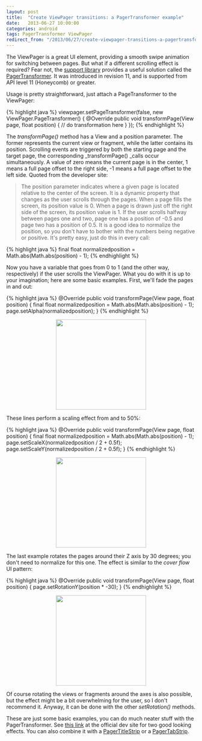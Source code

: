 ```yaml
---
layout: post
title:  "Create ViewPager transitions: a PagerTransformer example"
date:   2013-06-27 10:00:00
categories: android
tags: PagerTransformer ViewPager 
redirect_from: "/2013/06/27/create-viewpager-transitions-a-pagertransformer-example/"
---
```

The ViewPager is a great UI element, providing a smooth swipe animation for switching between pages. But what if a different scrolling effect is required? Fear not, the [support library](http://developer.android.com/tools/extras/support-library.html) provides a useful solution called the [PagerTransformer](http://developer.android.com/reference/android/support/v4/view/ViewPager.PageTransformer.html). It was introduced in revision 11, and is supported from API level 11 (Honeycomb) or greater.
<!-- more -->

Usage is pretty straightforward, just attach a PageTransformer to the ViewPager:

{% highlight java %}
viewpager.setPageTransformer(false, new ViewPager.PageTransformer() {
    @Override
    public void transformPage(View page, float position) {
        // do transformation here
        }
});
{% endhighlight %}

The _transformPage()_ method has a View and a position parameter. The former represents the current view or fragment, while the latter contains its position. Scrolling events are triggered by both the starting page and the target page, the corresponding _transformPage() _calls occur simultaneously. A value of zero means the current page is in the center, 1 means a full page offset to the right side, -1 means a full page offset to the left side. Quoted from the developer site:
> The position parameter indicates where a given page is located relative to the center of the screen. It is a dynamic property that changes as the user scrolls through the pages. When a page fills the screen, its position value is 0. When a page is drawn just off the right side of the screen, its position value is 1. If the user scrolls halfway between pages one and two, page one has a position of -0.5 and page two has a position of 0.5.
It is a good idea to normalize the position, so you don't have to bother with the numbers being negative or positive. It's pretty easy, just do this in every call:

{% highlight java %}
final float normalizedposition = Math.abs(Math.abs(position) - 1);
{% endhighlight %}

Now you have a variable that goes from 0 to 1 (and the other way, respectively) if the user scrolls the ViewPager. What you do with it is up to your imagination; here are some basic examples. First, we'll fade the pages in and out:

{% highlight java %}
@Override
public void transformPage(View page, float position) {
    final float normalizedposition = Math.abs(Math.abs(position) - 1);
    page.setAlpha(normalizedposition);
}
{% endhighlight %}

<p  align="center">
<img src="http://andraskindler.com/img/post/viewpager_pagertransformer_alpha.gif" style="width:240px; height: auto;"/>
</p>

These lines perform a scaling effect from and to 50%:

{% highlight java %}
@Override
public void transformPage(View page, float position) {
final float normalizedposition = Math.abs(Math.abs(position) - 1);
    page.setScaleX(normalizedposition / 2 + 0.5f);
    page.setScaleY(normalizedposition / 2 + 0.5f);
}
{% endhighlight %}

<p  align="center">
<img src="http://andraskindler.com/img/post/viewpager_pagertransformer_scale.gif" style="width:240px; height: auto;"/>
</p>

The last example rotates the pages around their Z axis by 30 degrees; you don't need to normalize for this one. The effect is similar to the _cover flow_ UI pattern:

{% highlight java %}
@Override
public void transformPage(View page, float position) {
    page.setRotationY(position * -30);
}
{% endhighlight %}

<p  align="center">
<img src="http://andraskindler.com/img/post/viewpager_pagertransformer_cover_flow.gif" style="width:240px; height: auto;"/>
</p>

Of course rotating the views or fragments around the axes is also possible, but the effect might be a bit overwhelming for the user, so I don't recommend it. Anyway, it can be done with the other _setRotation()_ methods.

These are just some basic examples, you can do much neater stuff with the PagerTransformer. See [this link](http://stuff.mit.edu/afs/sipb/project/android/docs/training/animation/screen-slide.html#pagetransformer) at the official dev site for two good looking effects. You can also combine it with a [PagerTitleStrip](http://andraskindler.com/2013/22/how-to-use-the-pagertabstrip-and-the-pagertitlestrip/ "How to use the PagerTabStrip and the PagerTitleStrip") or a [PagerTabStrip](http://andraskindler.com/2013/how-to-use-the-pagertabstrip-and-the-pagertitlestrip/ "How to use the PagerTabStrip and the PagerTitleStrip").